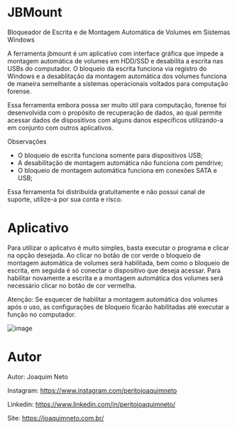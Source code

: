 # JBMount
Bloqueador de Escrita e de Montagem Automática de Volumes em Sistemas Windows

A ferramenta jbmount é um aplicativo com interface gráfica que impede a montagem automática de volumes em HDD/SSD e desabilita a escrita nas USBs do computador. O bloqueio da escrita funciona via registro do Windows e a desablitação da montagem automática dos volumes funciona de maneira semelhante a sistemas operacionais voltados para computação forense.

Essa ferramenta embora possa ser muito útil para computação, forense foi desenvolvida com o propósito de recuperação de dados, ao qual permite acessar dados de dispositivos com alguns danos específicos utilizando-a em conjunto com outros aplicativos.

Observações
- O bloqueio de escrita funciona somente para dispositivos USB;
- A desabilitação de montagem automática não funciona com pendrive;
- O bloqueio de montagem automática funciona em conexões SATA e USB;

Essa ferramenta foi distribuída gratuitamente e não possui canal de suporte, utilize-a por sua conta e risco.

# Aplicativo

Para utilizar o aplicatvo é muito simples, basta executar o programa e clicar na opção desejada. Ao clicar no botão de cor verde o bloqueio de montagem automática de volumes será habilitada, bem como o bloqueio de escrita, em seguida é só conectar o dispositivo que deseja acessar. Para habilitar novamente a escrita e a montagem automática dos volumes será necessário clicar no botão de cor vermelha.

Atenção: Se esquecer de habilitar a montagem automática dos volumes após o uso, as configurações de bloqueio ficarão habilitadas até executar a função no computador.

![image](https://user-images.githubusercontent.com/47262782/208942967-3f2c1e13-a581-4f09-9155-79174d706776.png)

# Autor
Autor: Joaquim Neto

Instagram: https://www.instagram.com/peritojoaquimneto

Linkedin: https://www.linkedin.com/in/peritojoaquimneto/

Site: https://joaquimneto.com.br/
